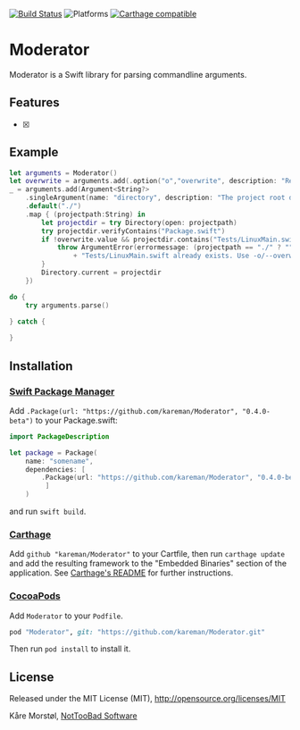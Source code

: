 [![Build Status](https://travis-ci.org/kareman/Moderator.svg?branch=master)](https://travis-ci.org/kareman/Moderator) ![Platforms](https://img.shields.io/badge/platforms-macOS%20%7C%20iOS%20%7C%20tvOS%20%7C%20WatchOS%20%7C%20Linux-lightgrey.svg) [![Carthage compatible](https://img.shields.io/badge/Carthage-compatible-4BC51D.svg?style=flat)](https://github.com/Carthage/Carthage)

# Moderator

Moderator is a Swift library for parsing commandline arguments.

## Features

- [x] 

## Example

```swift
let arguments = Moderator()
let overwrite = arguments.add(.option("o","overwrite", description: "Replace Tests/LinuxMain.swift if it already exists."))
_ = arguments.add(Argument<String?>
	.singleArgument(name: "directory", description: "The project root directory")
	.default("./")
	.map { (projectpath:String) in
		let projectdir = try Directory(open: projectpath)
		try projectdir.verifyContains("Package.swift")
		if !overwrite.value && projectdir.contains("Tests/LinuxMain.swift") {
			throw ArgumentError(errormessage: (projectpath == "./" ? "" : projectdir.path.string + "/")
				+ "Tests/LinuxMain.swift already exists. Use -o/--overwrite to replace it.")
		}
		Directory.current = projectdir
	})

do {
	try arguments.parse()
	
} catch {

}
```

## Installation

### [Swift Package Manager](https://github.com/apple/swift-package-manager)

Add `.Package(url: "https://github.com/kareman/Moderator", "0.4.0-beta")` to your Package.swift:

```swift
import PackageDescription

let package = Package(
	name: "somename",
	dependencies: [
		.Package(url: "https://github.com/kareman/Moderator", "0.4.0-beta")
		 ]
	)
```

and run `swift build`.

### [Carthage](https://github.com/Carthage/Carthage)

Add `github "kareman/Moderator"` to your Cartfile, then run `carthage update` and add the resulting framework to the "Embedded Binaries" section of the application. See [Carthage's README][carthage-installation] for further instructions.

[carthage-installation]: https://github.com/Carthage/Carthage/blob/master/README.md#adding-frameworks-to-an-application

### [CocoaPods](https://cocoapods.org/)

Add `Moderator` to your `Podfile`.

```Ruby
pod "Moderator", git: "https://github.com/kareman/Moderator.git"
```

Then run `pod install` to install it.

## License

Released under the MIT License (MIT), http://opensource.org/licenses/MIT

Kåre Morstøl, [NotTooBad Software](http://nottoobadsoftware.com)

